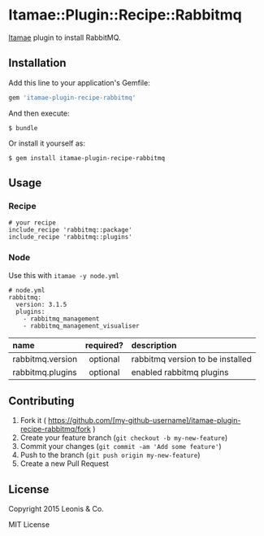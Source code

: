 # Itamae::Plugin::Recipe::Rabbitmq

[Itamae](https://github.com/itamae-kitchen/itamae) plugin to install RabbitMQ.

## Installation

Add this line to your application's Gemfile:

```ruby
gem 'itamae-plugin-recipe-rabbitmq'
```

And then execute:

    $ bundle

Or install it yourself as:

    $ gem install itamae-plugin-recipe-rabbitmq

## Usage

### Recipe

```
# your recipe
include_recipe 'rabbitmq::package'
include_recipe 'rabbitmq::plugins'
```

### Node

Use this with `itamae -y node.yml`

```
# node.yml
rabbitmq:
  version: 3.1.5
  plugins:
    - rabbitmq_management
    - rabbitmq_management_visualiser
```

| name | required? | description |
|:-----|:---------:|:------------|
| rabbitmq.version | optional | rabbitmq version to be installed |
| rabbitmq.plugins | optional | enabled rabbitmq plugins |

## Contributing

1. Fork it ( https://github.com/[my-github-username]/itamae-plugin-recipe-rabbitmq/fork )
2. Create your feature branch (`git checkout -b my-new-feature`)
3. Commit your changes (`git commit -am 'Add some feature'`)
4. Push to the branch (`git push origin my-new-feature`)
5. Create a new Pull Request

## License

Copyright 2015 Leonis & Co.

MIT License
